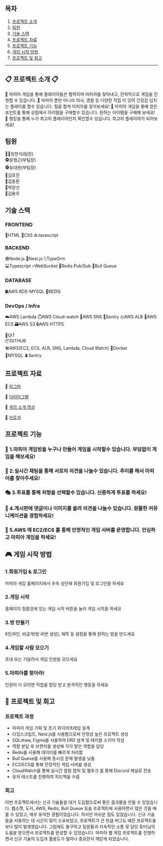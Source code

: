 ## 목차
1. [프로젝트 소개](#-프로젝트-소개-)
2. [팀원](#팀원)
3. [기술 스택](#기술-스택)
4. [프로젝트 자료](#프로젝트-자료)
5. [프로젝트 기능](#프로젝트-기능)
6. [게임 시작 방법](#게임-시작-방법)
7. [프로젝트 및 회고](#프로젝트-및-회고)

---

## 📋 프로젝트 소개 📋
📌 마피아 게임을 통해 플레이어들은 협력하며 마피아를 찾아내고, 전략적으로 게임을 진행할 수 있습니다.
📌 마피아 뿐만 아니라 의사, 경찰 등 다양한 직업 이 있어 긴장감 넘치는 플레이를 할수 있습니다. 힘을 합쳐 마피아를 찾아보세요!
📌 마피아 게임을 통해 얻은 포인트를 통해 상점에서 아이템을 구매할수 있습니다. 원하는 아이템을 구매해 보세요!
📌 랭킹을 통해 누가 최고의 플레이어인지 확인할수 있습니다. 최고의 플레이어가 되어보세요!

## 팀원
🤵🏻정찬식(팀장)  
🕵윤형근(부팀장)  
🕵유대원(부팀장)  
🙍김호진  
🙍김동환  
🙍박양선  
🙍김용우  

## 기술 스택
### FRONTEND
📄HTML
🎨CSS
⚙️Javascript

### BACKEND
🟢Node.js
🚀Nest.js
🗄️TypeOrm  
💻Typescript
⚡WebSocket
🚩Redis Pub/Sub
🔀Bull Queue

### DATABASE
🛢️AWS RDS-MYSQL
🔴REDIS 

### DevOps / Infra
☁️AWS Lambda
⏱️AWS Cloud-watch
🔔AWS SNS
🚨Sentry
⚖️AWS ALB
🐳AWS ECS
🗃️AWS S3
🔒AWS HTTPS



📁GIT  
📦GITHUB  
🛠️AWS(EC2, ECS, ALB, SNS, Lambda, Cloud Watch)
🐋Docker  
🐬MYSQL
🪲Sentry



## 프로젝트 자료
🧩 [피그마](https://www.figma.com/design/NOOZIfc4SlIlGoU0vDcVML/%EC%B5%9C%EC%A2%85-%ED%94%84%EB%A1%9C%EC%A0%9D%ED%8A%B8-%3A-%EB%A7%88%ED%94%BC%EC%95%84-%EC%BB%A4%EB%AE%A4%EB%8B%88%ED%8B%B0?node-id=0-1&p=f&t=3voTGuDi9FMaGqiN-0)

📑 [다이어그램](https://drawsql.app/teams/adqqs/diagrams/mafia)

🎥 [게임 소개 영상](https://www.youtube.com/watch?v=2UVN-dpqvPU)

📖 [브로셔](https://teamsparta.notion.site/Node-js-7-1a72dc3ef514808e9ee0f43119a22e8d?p=1b32dc3ef51480ed8e27dad771b8203d&pm=c)



## 프로젝트 기능
### 🍷 1.마피아 게임방을 누구나 만들어 게임을 시작할수 있습니다. 부담없이 게임을 해보세요! 
### 🎩 2.실시간 채팅을 통해 서로의 의견을 나눌수 있습니다. 추리를 해서 마피아를 찾아주세요!
### 🎭 3.투표를 통해 처형을 선택할수 있습니다. 신중하게 투표를 하세요!
### 🚬 4.게시판에 댓글이나 이미지를 올려 의견을 나눌수 있습니다. 원활한 커뮤니케이션을 경험하세요!
### 💸 5.AWS 에 EC2/ECS 를 통해 안정적인 게임 서버를 운영합니다. 안심하고 마피아 게임을 하세요!


## 🎮 게임 시작 방법
### 1.회원가입 & 로그인
마피아 게임 홈페이지에서 우측 상단에 회원가입 및 로그인을 하세요

### 2.게임 시작
홈페이지 정중앙에 있는 게임 시작 버튼을 눌러 게임 시작을 하세요

### 3.방 만들기
6인/8인, 비공개(방 비번 생성), 제목 등 설정을 통해 원하는 방을 만드세요

### 4.게임할 사람 모으기
초대 또는 기달려서 게임 인원을 모으세요

### 5.마피아를 찾아라!
인원이 다 모이면 직업을 할당 받고 본격적인 행동을 하세요

## 🤝 프로젝트 및 회고
### 프로젝트 과정
- 마피아 게임 기획 및 초기 와이어프레임 설계
- 타입스크립트, Nest.js를 사용함으로써 안정성 높은 프로젝트 생성
- SQLdraw, Figma를 사용하여 ERD 설계 및 테이블 스키마 작성
- 역할 분담 후 브랜치를 생성해 각각 맡은 역할을 담당
- Redis를 사용해 데이터를 빠르게 처리함
- Bull Queue를 사용해 동시성 문제 발생을 낮춤
- EC2/ECS를 통해 안정적인 게임 서버를 생성
- CloudWatch를 통해 실시간 알람 캡처 및 웹후크 를 통해 Discord 채널로 전송
- 유저 테스트를 진행하여 피드백을 수렴

### 회고
이번 프로젝트에서는 신규 기술들을 대거 도입함으로써 좋은 결과물을 만들 수 있었습니다. 
웹소켓, 도커, AWS, Redis, Bull Queue 등을 프로젝트에 사용하면서 많은 것을 배울 수 있었고, 매우 유익한 경험이었습니다.
하지만 아쉬운 점도 있었습니다. 신규 기술들을 사용하는 데 시간이 많이 소요되었고, 프로젝트가 큰 만큼 버그도 예전 프로젝트들보다 많이 발생했습니다.
그럼에도 불구하고 팀원들과 지속적인 소통 및 담당 튜터님의 도움을 받으면서 프로젝트를 완성할 수 있었습니다.
마피아 웹 게임 프로젝트를 진행하면서 신규 기술의 도입과 활용도가 얼마나 중요한지 깨닫게 되었습니다.

